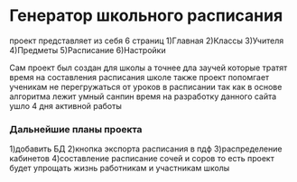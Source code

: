 # Генератор школьного расписания
проект представляет из себя 6 страниц
  1)Главная
  2)Классы
  3)Учителя
  4)Предметы
  5)Расписание
  6)Настройки


Сам проект был создан для школы а точнее дла заучей которые тратят время на составления расписания школе
также проект попомгает ученикам не перегружаться от уроков в расписании так как в основе алгоритма лежит умный санпин
время на разработку данного сайта ушло 4 дня активной работы

### Дальнейшие планы проекта 
1)добавить БД
2)кнопка экспорта расписания в пдф
3)распределение кабинетов
4)составление расписание сочей и соров
то есть проект будет упрощать жизнь работникам и участникам школы
